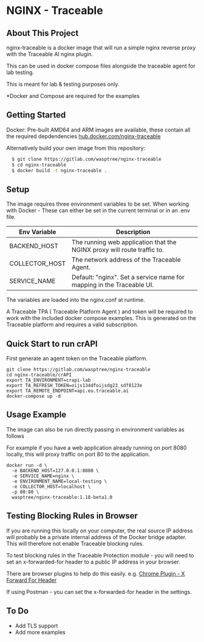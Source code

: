 # NGINX - Traceable
<!-- ABOUT THE PROJECT -->
## About This Project

nginx-traceable is a docker image that will run a simple nginx reverse proxy with the Traceable AI nginx plugin.

This can be used in docker compose files alongside the traceable agent for lab testing.

This is meant for lab & testing purposes only.

*Docker and Compose are required for the examples

<!-- GETTING STARTED -->
## Getting Started

Docker:
Pre-built AMD64 and ARM images are available, these contain all the required depdendencies [hub.docker.com/nginx-traceable](https://hub.docker.com/repository/docker/wasptree/nginx-traceable)

Alternatively build your own image from this repository:

  ```sh
    $ git clone https://gitlab.com/wasptree/nginx-traceable
    $ cd nginx-traceable
    $ docker build -t nginx-traceable .
  ```

<!-- SETUP -->
## Setup

The image requires three environment variables to be set.
When working with Docker - These can either be set in the current terminal or in an .env file.

| Env Variable    | Description                                                |
|-----------------|------------------------------------------------------------|
| BACKEND_HOST    | The running web application that the NGINX proxy will route traffic to.       |
| COLLECTOR_HOST  | The network address of the Traceable Agent.        |
| SERVICE_NAME    | Default: "nginx". Set a service name for mapping in the Traceable UI. |

The variables are loaded into the nginx.conf at runtime.

A Traceable TPA ( Traceable Platform Agent ) and token will be required to work with the included docker compose examples.
This is generated on the Traceable platform and requires a valid subscription.

<!-- Quick Start -->
## Quick Start to run crAPI

First generate an agent token on the Traceable platform.

```
git clone https://gitlab.com/wasptree/nginx-traceable
cd nginx-traceable/crAPI
export TA_ENVIRONMENT=crapi-lab
export TA_REFRESH_TOKEN=oijs134dfoijsdg23_sdf8123e
export TA_REMOTE_ENDPOINT=api.eu.traceable.ai
docker-compose up -d 
```

<!-- USAGE EXAMPLES -->
## Usage Example

The image can also be run directly passing in environment variables as follows 

For example if you have a web application already running on port 8080 locally, this will proxy traffic on port 80 to the application.
```
docker run -d \
  -e BACKEND_HOST=127.0.0.1:8080 \
  -e SERVICE_NAME=nginx \
  -e ENVIRONMENT_NAME=local-testing \
  -e COLLECTOR_HOST=localhost \
  -p 80:80 \
  wasptree/nginx-traceable:1.18-beta1.0
```

<!-- TESTING BLOCKING RULES -->
## Testing Blocking Rules in Browser

If you are running this locally on your computer, the real source IP address will probably be a private internal address of the Docker bridge adapter. 
This will therefore not enable Traceable blocking rules. 

To test blocking rules in the Traceable Protection module - you will need to set an x-forwarded-for header to a public IP address in your browser.

There are browser plugins to help do this easily. e.g. 
[Chrome Plugin - X Forward For Header ](https://chromewebstore.google.com/detail/x-forwarded-for-header/hkghghbnihliadkabmlcmcgmffllglin)

If using Postman - you can set the x-forwarded-for header in the settings.

<!-- To Do -->
## To Do

- Add TLS support
- Add more examples
